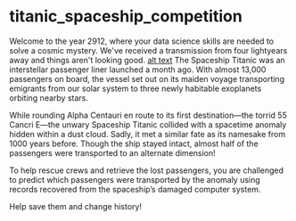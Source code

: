 # titanic_spaceship_competition
Welcome to the year 2912, where your data science skills are needed to solve a cosmic mystery. We've received a transmission from four lightyears away and things aren't looking good.
[alt text](https://storage.googleapis.com/kaggle-media/competitions/Spaceship%20Titanic/joel-filipe-QwoNAhbmLLo-unsplash.jpg)
The Spaceship Titanic was an interstellar passenger liner launched a month ago. With almost 13,000 passengers on board, the vessel set out on its maiden voyage transporting emigrants from our solar system to three newly habitable exoplanets orbiting nearby stars.

While rounding Alpha Centauri en route to its first destination—the torrid 55 Cancri E—the unwary Spaceship Titanic collided with a spacetime anomaly hidden within a dust cloud. Sadly, it met a similar fate as its namesake from 1000 years before. Though the ship stayed intact, almost half of the passengers were transported to an alternate dimension!

To help rescue crews and retrieve the lost passengers, you are challenged to predict which passengers were transported by the anomaly using records recovered from the spaceship’s damaged computer system.

Help save them and change history!
